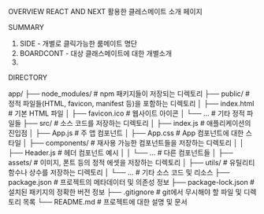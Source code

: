
OVERVIEW
REACT AND NEXT 활용한 클레스메이트 소개 페이지

SUMMARY
1. SIDE - 개별로 클릭가능한 룸메이트 명단
2. BOARDCONT - 대상 클래스메이트에 대한 개별소개 
3. 

DIRECTORY


app/
├── node_modules/       # npm 패키지들이 저장되는 디렉토리
├── public/             # 정적 파일들(HTML, favicon, manifest 등)을 포함하는 디렉토리
│   ├── index.html      # 기본 HTML 파일
│   ├── favicon.ico     # 웹사이트 아이콘
│   └── ...             # 기타 정적 파일들
├── src/                # 소스 코드를 저장하는 디렉토리
│   ├── index.js        # 애플리케이션의 진입점
│   ├── App.js          # 주 앱 컴포넌트
│   ├── App.css         # App 컴포넌트에 대한 스타일
│   ├── components/     # 재사용 가능한 컴포넌트들을 저장하는 디렉토리
│   │   ├── Header.js   # 헤더 컴포넌트 예시
│   │   └── ...         # 다른 컴포넌트들
│   ├── assets/         # 이미지, 폰트 등의 정적 에셋을 저장하는 디렉토리
│   ├── utils/          # 유틸리티 함수나 상수를 저장하는 디렉토리
│   └── ...             # 기타 소스 코드 및 리소스
├── package.json        # 프로젝트의 메타데이터 및 의존성 정보
├── package-lock.json   # 설치된 패키지의 정확한 버전 정보
├── .gitignore          # git에서 무시해야 할 파일 및 디렉토리 목록
└── README.md           # 프로젝트에 대한 설명 및 문서
